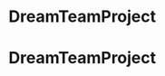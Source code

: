 # DreamTeamProject
# DreamTeamProject

<!-- <h1>Aplikacja obsługi domowej biblioteki</h1>
<strong>Zagadnienia obejmujące zadanie:</strong>
* Html5, CSS, Bootstrap i ASP MVC Core
* Logowanie i rejestracja użytkowników
* Składowanie i odczyt danych z bazy danych -->
